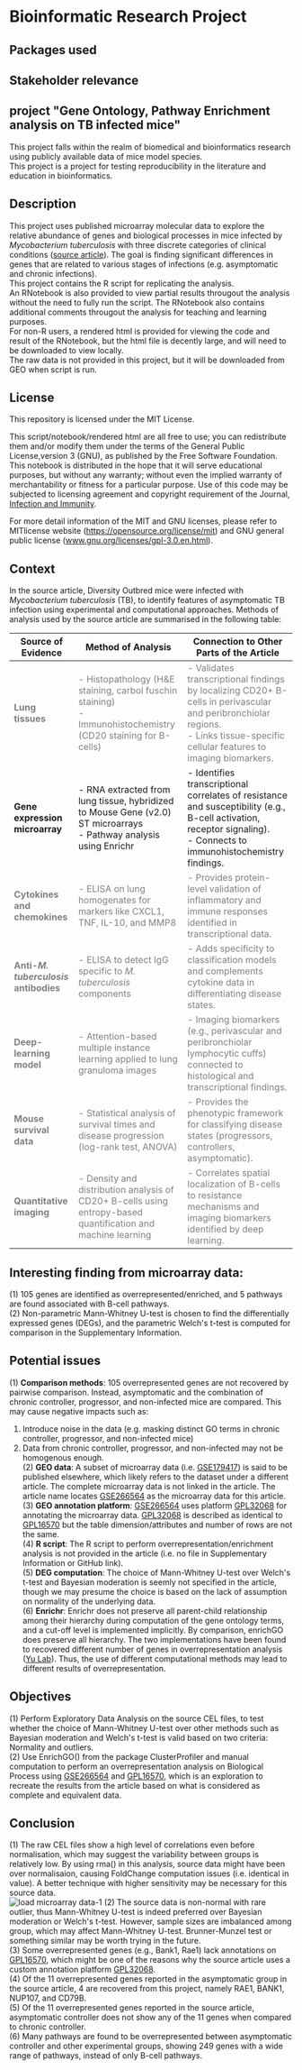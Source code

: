 # Bioinformatic Research Project

## Packages used

## Stakeholder relevance

## project "Gene Ontology, Pathway Enrichment analysis on TB infected mice"
This project falls within the realm of biomedical and bioinformatics research using publicly available data of mice model species. <br>
This project is a project for testing reproducibility in the literature and education in bioinformatics. <br>

## Description
This project uses published microarray molecular data to explore the relative abundance of genes and biological processes in mice infected by *Mycobacterium tuberculosis* with three discrete categories of clinical conditions ([source article](https://pubmed.ncbi.nlm.nih.gov/38899881/)). The goal is finding significant differences in genes that are related to various stages of infections (e.g. asymptomatic and chronic infections). <br>
This project contains the R script for replicating the analysis. <br>
An RNotebook is also provided to view partial results througout the analysis without the need to fully run the script. The RNotebook also contains additional comments througout the analysis for teaching and learning purposes. <br>
For non-R users, a rendered html is provided for viewing the code and result of the RNotebook, but the html file is decently large, and will need to be downloaded to view locally. <br>
The raw data is not provided in this project, but it will be downloaded from GEO when script is run. <br>

## License
This repository is licensed under the MIT License.

This script/notebook/rendered html are all free to use; you can redistribute them and/or modify them under the terms of the General Public License,version 3 (GNU), as published by the Free Software Foundation.
This notebook is distributed in the hope that it will serve educational purposes, but without any warranty; without even the implied warranty of merchantability or fitness for a particular purpose. 
Use of this code may be subjected to licensing agreement and copyright requirement of the Journal, [Infection and Immunity](https://journals.asm.org/).

For more detail information of the MIT and GNU licenses, please refer to MITlicense website (https://opensource.org/license/mit) and GNU general public license (www.gnu.org/licenses/gpl-3.0.en.html).

## Context
In the source article, Diversity Outbred mice were infected with *Mycobacterium tuberculosis* (TB), to identify features of asymptomatic TB infection using experimental and computational approaches.
Methods of analysis used by the source article are summarised in the following table:

| **Source of Evidence**                                        | **Method of Analysis**                                                                                                                 | **Connection to Other Parts of the Article**                                                                                                                                                             |
| ------------------------------------------------------------- | -------------------------------------------------------------------------------------------------------------------------------------- | -------------------------------------------------------------------------------------------------------------------------------------------------------------------------------------------------------- |
| <span style="color:grey;">**Lung tissues**                    | <span style="color:grey;">- Histopathology (H&E staining, carbol fuschin staining) <br> - Immunohistochemistry (CD20 staining for B-cells)  | <span style="color:grey;">- Validates transcriptional findings by localizing CD20+ B-cells in perivascular and peribronchiolar regions. <br> - Links tissue-specific cellular features to imaging biomarkers. |
| **Gene expression microarray**                                | - RNA extracted from lung tissue, hybridized to Mouse Gene (v2.0) ST microarrays <br> - Pathway analysis  using Enrichr                     | - Identifies transcriptional correlates of resistance and susceptibility (e.g., B-cell activation, receptor signaling). <br> - Connects to immunohistochemistry findings.                                     |
| <span style="color:grey;">**Cytokines and chemokines**        | <span style="color:grey;">- ELISA on lung homogenates for markers like CXCL1, TNF, IL-10, and MMP8                                     | <span style="color:grey;">- Provides protein-level validation of inflammatory and immune responses identified in transcriptional data.                                                                   |
| <span style="color:grey;">**Anti-*M. tuberculosis* antibodies** | <span style="color:grey;">- ELISA to detect IgG specific to *M. tuberculosis* components                                                 | <span style="color:grey;">- Adds specificity to classification models and complements cytokine data in differentiating disease states.                                                                   |
| <span style="color:grey;">**Deep-learning model**             | <span style="color:grey;">- Attention-based multiple instance learning applied to lung granuloma images                                | <span style="color:grey;">- Imaging biomarkers (e.g., perivascular and peribronchiolar lymphocytic cuffs) connected to histological and transcriptional findings.                              |
| <span style="color:grey;">**Mouse survival data**             | <span style="color:grey;">- Statistical analysis of survival times and disease progression (log-rank test, ANOVA)                      | <span style="color:grey;">- Provides the phenotypic framework for classifying disease states (progressors, controllers, asymptomatic).                                                                   |
| <span style="color:grey;">**Quantitative imaging**            | <span style="color:grey;">- Density and distribution analysis of CD20+ B-cells using entropy-based quantification and machine learning | <span style="color:grey;">- Correlates spatial localization of B-cells to resistance mechanisms and imaging biomarkers identified by deep learning.                                                      |

## Interesting finding from microarray data:
(1) 105 genes are identified as overrepresented/enriched, and 5 pathways are found associated with B-cell pathways.<br>
(2) Non-parametric Mann-Whitney U-test is chosen to find the differentially expressed genes (DEGs), and the parametric Welch's t-test is computed for comparison in the Supplementary Information.<br>

## Potential issues
 (1) **Comparison methods**: 105 overrepresented genes are not recovered by pairwise comparison. Instead, asymptomatic and the combination of chronic controller, progressor, and non-infected mice are compared. This may cause negative impacts such as:<br>
   1) Introduce noise in the data (e.g. masking distinct GO terms in chronic controller, progressor, and non-infected mice) <br>
   2) Data from chronic controller, progressor, and non-infected may not be homogenous enough. <br>
 (2) **GEO data**: A subset of microarray data (i.e. [GSE179417]()) is said to be published elsewhere, which likely refers to the dataset under a different article. The complete microarray data is not linked in the article. The article name locates [GSE266564](https://www.ncbi.nlm.nih.gov/geo/query/acc.cgi?acc=GSE266564) as the microarray data for this article. <br>
 (3) **GEO annotation platform**:  [GSE266564](https://www.ncbi.nlm.nih.gov/geo/query/acc.cgi?acc=GSE266564) uses platform [GPL32068](https://www.ncbi.nlm.nih.gov/geo/query/acc.cgi?acc=GPL32068) for annotating the microarray data. [GPL32068](https://www.ncbi.nlm.nih.gov/geo/query/acc.cgi?acc=GPL32068) is described as identical to [GPL16570](https://www.ncbi.nlm.nih.gov/geo/query/acc.cgi?acc=GPL16570) but the table dimension/attributes and number of rows are not the same. <br>
 (4) **R script**: The R script to perform overrepresentation/enrichment analysis is not provided in the article (i.e. no file in Supplementary Information or GitHub link). <br>
 (5) **DEG computation**: The choice of Mann-Whitney U-test over Welch's t-test and Bayesian moderation is seemly not specified in the article, though we may presume the choice is based on the lack of assumption on normality of the underlying data. <br>
 (6) **Enrichr**: Enrichr does not preserve all parent-child relationship among their hierarchy during computation of the gene ontology terms, and a cut-off level is implemented implicitly. By comparison, enrichGO does preserve all hierarchy. The two implementations have been found to recovered different number of genes in overrepresentation analysis ([Yu Lab](https://mp.weixin.qq.com/s/6lSsg2WMEK2btwve-9C2rA)). Thus, the use of different computational methods may lead to different results of overrepresentation. <br>

## Objectives
 (1) Perform Exploratory Data Analysis on the source CEL files, to test whether the choice of Mann-Whitney U-test over other methods such as Bayesian moderation and Welch's t-test is valid based on two criteria: Normality and outliers. <br>
 (2) Use EnrichGO() from the package ClusterProfiler and manual computation to perform an overrepresentation analysis on Biological Process using [GSE266564](https://www.ncbi.nlm.nih.gov/geo/query/acc.cgi?acc=GSE266564) and [GPL16570](https://www.ncbi.nlm.nih.gov/geo/query/acc.cgi?acc=GPL16570), which is an exploration to recreate the results from the article based on what is considered as complete and equivalent data. <br>

 ## Conclusion
 (1) The raw CEL files show a high level of correlations even before normalisation, which may suggest the variability between groups is relatively low. By using rma() in this analysis, source data might have been over normalisaion, causing FoldChange computation issues (i.e. identical in value). A better technique with higher sensitivity may be necessary for this source data. <br>
 ![load microarray data-1](https://github.com/user-attachments/assets/cddd6b7f-80ee-47c4-b8be-78f386309d9b)
 (2) The source data is non-normal with rare outlier, thus Mann-Whitney U-test is indeed preferred over Bayesian moderation or Welch's t-test. However, sample sizes are imbalanced among group, which may affect Mann-Whitney U-test. Brunner-Munzel test or something similar may be worth trying in the future. <br>
 (3) Some overrepresented genes (e.g., Bank1, Rae1) lack annotations on [GPL16570](https://www.ncbi.nlm.nih.gov/geo/query/acc.cgi?acc=GPL16570), which might be one of the reasons why the source article uses a custom annotation platform [GPL32068](https://www.ncbi.nlm.nih.gov/geo/query/acc.cgi?acc=GPL32068). <br>
 (4) Of the 11 overrepresented genes reported in the asymptomatic group in the source article, 4 are recovered from this project, namely RAE1, BANK1, NUP107, and CD79B. <br>
 (5) Of the 11 overrepresented genes reported in the source article, asymptomatic controller does not show any of the 11 genes when compared to chronic controller. <br>
 (6) Many pathways are found to be overrepresented between asymptomatic controller and other experimental groups, showing 249 genes with a wide range of pathways, instead of only B-cell pathways. <br>
